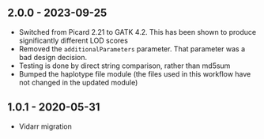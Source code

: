 ## 2.0.0 - 2023-09-25
- Switched from Picard 2.21 to GATK 4.2. This has been shown to produce significantly different LOD scores
- Removed the `additionalParameters` parameter. That parameter was a bad design decision.
- Testing is done by direct string comparison, rather than md5sum
- Bumped the haplotype file module (the files used in this workflow have not changed in the updated module)

## 1.0.1 - 2020-05-31
- Vidarr migration
